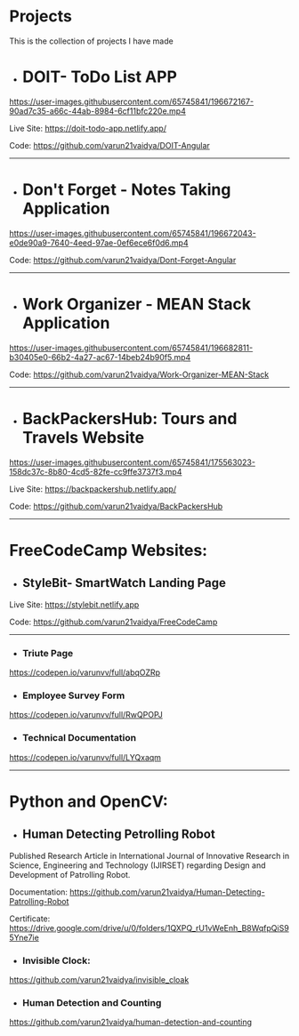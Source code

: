 # Projects
This is the collection of projects I have made

- # DOIT- ToDo List APP
https://user-images.githubusercontent.com/65745841/196672167-90ad7c35-a66c-44ab-8984-6cf11bfc220e.mp4

Live Site: https://doit-todo-app.netlify.app/

Code: https://github.com/varun21vaidya/DOIT-Angular

<hr />

- # Don't Forget - Notes Taking Application

https://user-images.githubusercontent.com/65745841/196672043-e0de90a9-7640-4eed-97ae-0ef6ece6f0d6.mp4

Code: https://github.com/varun21vaidya/Dont-Forget-Angular

<hr />

- # Work Organizer - MEAN Stack Application

https://user-images.githubusercontent.com/65745841/196682811-b30405e0-66b2-4a27-ac67-14beb24b90f5.mp4

Code: https://github.com/varun21vaidya/Work-Organizer-MEAN-Stack

<hr />

- # BackPackersHub: Tours and Travels Website

https://user-images.githubusercontent.com/65745841/175563023-158dc37c-8b80-4cd5-82fe-cc9ffe3737f3.mp4

Live Site: https://backpackershub.netlify.app/

Code: https://github.com/varun21vaidya/BackPackersHub

<hr />


# FreeCodeCamp Websites:

- ## StyleBit- SmartWatch Landing Page

Live Site: https://stylebit.netlify.app

Code: https://github.com/varun21vaidya/FreeCodeCamp

<hr />

- ### Triute Page
https://codepen.io/varunvv/full/abqOZRp

- ### Employee Survey Form 
https://codepen.io/varunvv/full/RwQPOPJ

- ### Technical Documentation
https://codepen.io/varunvv/full/LYQxaqm

<hr />

# Python and OpenCV:

- ## Human Detecting Petrolling Robot

Published Research Article in International Journal of Innovative Research in Science, Engineering and
Technology (IJIRSET) regarding Design and Development of Patrolling Robot.

Documentation: https://github.com/varun21vaidya/Human-Detecting-Patrolling-Robot

Certificate: https://drive.google.com/drive/u/0/folders/1QXPQ_rU1vWeEnh_B8WqfpQiS95Yne7ie

- ### Invisible Clock:
https://github.com/varun21vaidya/invisible_cloak

- ### Human Detection and Counting 
https://github.com/varun21vaidya/human-detection-and-counting




